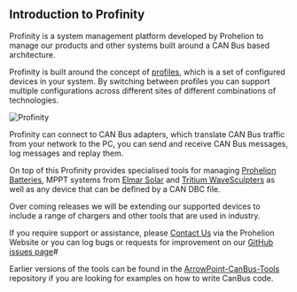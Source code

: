 ## Introduction to Profinity

Profinity is a system management platform developed by Prohelion to manage our products and other systems built around a CAN Bus based architecture.

Profinity is built around the concept of [profiles](https://docs.prohelion.com/Profinity/Profiles.html), which is a set of configured devices in your system.  By switching between profiles you can support multiple configurations across different sites of different combinations of technologies.

![Profinity](https://docs.prohelion.com/images/Profinity/profinity_overview.png)

Profinity can connect to CAN Bus adapters, which translate CAN Bus traffic from your network to the PC, you can send and receive CAN Bus messages, log messages and replay them.

On top of this Profinity provides specialised tools for managing [Prohelion Batteries](https://docs.prohelion.com/Profinity/Prohelion_Batteries.html), MPPT systems from [Elmar Solar](https://docs.prohelion.com/Profinity/Elmar_Solar_MPPT.html) and [Tritium WaveSculpters](https://docs.prohelion.com/Profinity/Tritium_Wavesculpter.html) as well as any device that can be defined by a CAN DBC file.  

Over coming releases we will be extending our supported devices to include a range of chargers and other tools that are used in industry.

If you require support or assistance, please [Contact Us](https://www.prohelion.com/contact-us/) via the Prohelion Website or you can log bugs or requests for improvement on our [GitHub issues page](https://github.com/Prohelion/Profinity/issues)#

Earlier versions of the tools can be found in the [ArrowPoint-CanBus-Tools](https://github.com/Prohelion/ArrowPoint-CANbus-Tools) repository if you are looking for examples on how to write CanBus code.
